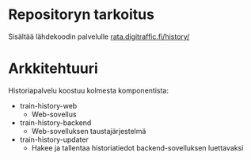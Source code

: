 # Repositoryn tarkoitus
Sisältää lähdekoodin palvelulle [rata.digitraffic.fi/history/](https://rata.digitraffic.fi/history/)

# Arkkitehtuuri

Historiapalvelu koostuu kolmesta komponentista:

* train-history-web
    * Web-sovellus
* train-history-backend
    * Web-sovelluksen taustajärjestelmä
* train-history-updater
    * Hakee ja tallentaa historiatiedot backend-sovelluksen luettavaksi
